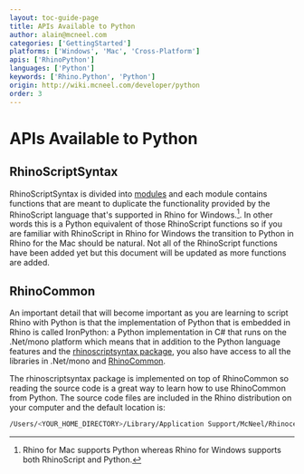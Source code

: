 ```yaml
---
layout: toc-guide-page
title: APIs Available to Python
author: alain@mcneel.com
categories: ['GettingStarted']
platforms: ['Windows', 'Mac', 'Cross-Platform']
apis: ['RhinoPython']
languages: ['Python']
keywords: ['Rhino.Python', 'Python']
origin: http://wiki.mcneel.com/developer/python
order: 3
---
```


# APIs Available to Python

## RhinoScriptSyntax

RhinoScriptSyntax is divided into [modules](/api/RhinoScriptSyntax) and each module contains functions that are meant to duplicate the functionality provided by the RhinoScript language that's supported in Rhino for Windows.[^1].  In other words this is a Python equivalent of those RhinoScript functions so if you are familiar with RhinoScript in Rhino for Windows the transition to Python in Rhino for the Mac should be natural.  Not all of the RhinoScript functions have been added yet but this document will be updated as more functions are added.

## RhinoCommon

An important detail that will become important as you are learning to script Rhino with Python is that the implementation of Python that is embedded in Rhino is called IronPython: a Python implementation in C# that runs on the .Net/mono platform which means that in addition to the Python language features and the [rhinoscriptsyntax package](/api/RhinoScriptSyntax), you also have access to all the libraries in .Net/mono and [RhinoCommon](../../rhinocommon/what_is_rhinocommon/).

The rhinoscriptsyntax package is implemented on top of RhinoCommon so reading the source code is a great way to learn how to use RhinoCommon from Python.  The source code files are included in the Rhino distribution on your computer and the default location is:
```bash
/Users/<YOUR_HOME_DIRECTORY>/Library/Application Support/McNeel/Rhinoceros/MacPlugIns/ironpython/settings/lib/rhinoscript
```

[^1]: Rhino for Mac supports Python whereas Rhino for Windows supports both RhinoScript and Python.

